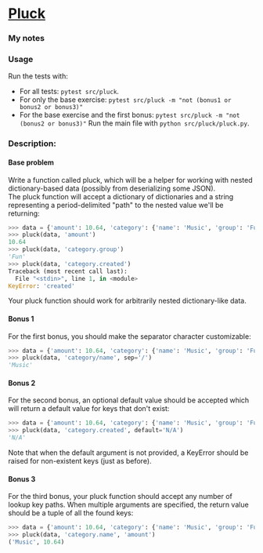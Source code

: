 # [Pluck](https://www.pythonmorsels.com/exercises/4932f67db2734adda695d20e4441c249)

### My notes


### Usage
Run the tests with:
- For all tests: `pytest src/pluck`.
- For only the base exercise: `pytest src/pluck -m "not (bonus1 or bonus2 or bonus3)"`
- For the base exercise and the first bonus: `pytest src/pluck -m "not (bonus2 or bonus3)"`
Run the main file with `python src/pluck/pluck.py`.

### Description:
#### Base problem
Write a function called pluck, which will be a helper for working with nested dictionary-based data (possibly from deserializing some JSON).\
The pluck function will accept a dictionary of dictionaries and a string representing a period-delimited "path" to the nested value we'll be returning:

```python
>>> data = {'amount': 10.64, 'category': {'name': 'Music', 'group': 'Fun'}}
>>> pluck(data, 'amount')
10.64
>>> pluck(data, 'category.group')
'Fun'
>>> pluck(data, 'category.created')
Traceback (most recent call last):
  File "<stdin>", line 1, in <module>
KeyError: 'created'
```
Your pluck function should work for arbitrarily nested dictionary-like data.

#### Bonus 1
For the first bonus, you should make the separator character customizable:

```python
>>> data = {'amount': 10.64, 'category': {'name': 'Music', 'group': 'Fun'}}
>>> pluck(data, 'category/name', sep='/')
'Music'
```

#### Bonus 2
For the second bonus, an optional default value should be accepted which will return a default value for keys that don't exist:
```python
>>> data = {'amount': 10.64, 'category': {'name': 'Music', 'group': 'Fun'}}
>>> pluck(data, 'category.created', default='N/A')
'N/A'
```
Note that when the default argument is not provided, a KeyError should be raised for non-existent keys (just as before).

#### Bonus 3
For the third bonus, your pluck function should accept any number of lookup key paths. When multiple arguments are specified, the return value should be a tuple of all the found keys:
```python
>>> data = {'amount': 10.64, 'category': {'name': 'Music', 'group': 'Fun'}}
>>> pluck(data, 'category.name', 'amount')
('Music', 10.64)
```

